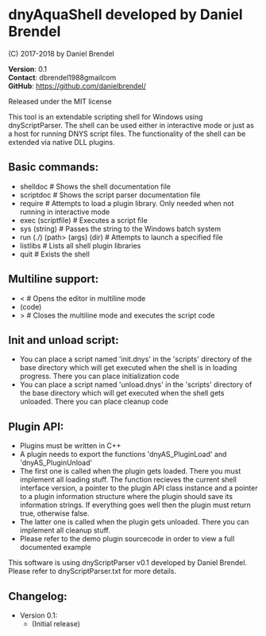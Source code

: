 # dnyAquaShell developed by Daniel Brendel

(C) 2017-2018 by Daniel Brendel

**Version**: 0.1\
**Contact**: dbrendel1988<at>gmail<dot>com\
**GitHub**: https://github.com/danielbrendel/

Released under the MIT license

This tool is an extendable scripting shell for Windows using dnyScriptParser.
The shell can be used either in interactive mode or just as a host for running
DNYS script files. The functionality of the shell can be extended via native
DLL plugins.

## Basic commands:
* shelldoc # Shows the shell documentation file
* scriptdoc # Shows the script parser documentation file
* require # Attempts to load a plugin library. Only needed when not running in interactive mode
* exec (scriptfile) # Executes a script file
* sys (string) # Passes the string to the Windows batch system
* run (./) (path> (args) (dir) # Attempts to launch a specified file 
* listlibs # Lists all shell plugin libraries
* quit # Exists the shell

## Multiline support:
* \< # Opens the editor in multiline mode
* (code)
* \> # Closes the multiline mode and executes the script code

## Init and unload script:
* You can place a script named 'init.dnys' in the 'scripts' directory of the base directory
  which will get executed when the shell is in loading progress. There you can place
  initialization code
* You can place a script named 'unload.dnys' in the 'scripts' directory of the base directory
  which will get executed when the shell gets unloaded. There you can place cleanup code

## Plugin API:
* Plugins must be written in C++
* A plugin needs to export the functions 'dnyAS_PluginLoad' and 'dnyAS_PluginUnload'
* The first one is called when the plugin gets loaded. There you must implement all
  loading stuff. The function recieves the current shell interface version, a pointer
  to the plugin API class instance and a pointer to a plugin information structure
  where the plugin should save its information strings. If everything goes well then
  the plugin must return true, otherwise false.
* The latter one is called when the plugin gets unloaded. There you can implement
  all cleanup stuff. 
* Please refer to the demo plugin sourcecode in order to view a full documented example

This software is using dnyScriptParser v0.1 developed by Daniel Brendel.
Please refer to dnyScriptParser.txt for more details.

## Changelog:
* Version 0.1:
	* (Initial release)